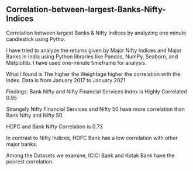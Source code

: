 ## Correlation-between-largest-Banks-Nifty-Indices
Correlation between largest Banks &amp; Nifty Indices by analyzing one minute candlestick using Pytho.

I have tried to analyze the returns given by Major Nifty Indices and Major Banks in India using Python libraries like Pandas, NumPy, Seaborn, and Matplotlib.
I have used one-minute timeframe for
analysis.
 
What I found is The higher the Weightage
higher the correlation with the index. Data is from January 2017 to January
2021
 
Findings:
Bank Nifty and Nifty Financial Services Index is Highly Correlated 0.95

Strangely Nifty Financial Services and Nifty 50 have more correlation than Bank Nifty and Nifty 50.

HDFC and Bank Nifty Correlation is 0.73

In contrast to Nifty Indices, HDFC Bank has a low correlation with other major banks.

Among the Datasets we examine, ICICI Bank and Kotak Bank have the poorest correlation.

